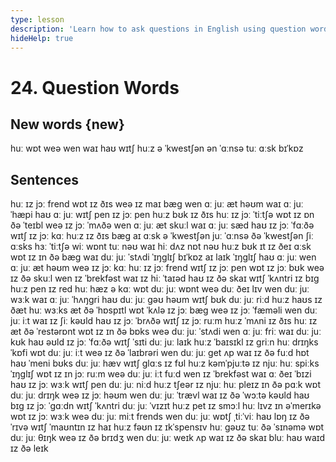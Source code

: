 ```yaml
---
type: lesson
description: 'Learn how to ask questions in English using question words: who, what, where, when, why, how, which, whose'
hideHelp: true
---
```


# 24. Question Words

## New words {new}

huː
wɒt
weə
wen
waɪ
haʊ
wɪtʃ
huːz
ə ˈkwestʃən
ən ˈɑːnsə
tuː ɑːsk
bɪˈkɒz

## Sentences

huː ɪz jɔː frend
wɒt ɪz ðɪs
weə ɪz maɪ bæɡ
wen ɑː juː æt həʊm
waɪ ɑː juː ˈhæpi
haʊ ɑː juː
wɪtʃ pen ɪz jɔː pen
huːz bʊk ɪz ðɪs
huː ɪz jɔː ˈtiːtʃə
wɒt ɪz ɒn ðə ˈteɪbl
weə ɪz jɔː ˈmʌðə
wen ɑː juː æt skuːl
waɪ ɑː juː sæd
haʊ ɪz jɔː ˈfɑːðə
wɪtʃ ɪz jɔː kɑː
huːz ɪz ðɪs bæɡ
aɪ ɑːsk ə ˈkwestʃən
juː ˈɑːnsə ðə ˈkwestʃən
ʃiː ɑːsks hɜː ˈtiːtʃə
wiː wɒnt tuː nəʊ waɪ
hiː dʌz nɒt nəʊ huːz bʊk ɪt ɪz
ðeɪ ɑːsk wɒt ɪz ɪn ðə bæɡ
waɪ duː juː ˈstʌdi ˈɪŋɡlɪʃ
bɪˈkɒz aɪ laɪk ˈɪŋɡlɪʃ
haʊ ɑː juː
wen ɑː juː æt həʊm
weə ɪz jɔː kɑː
huː ɪz jɔː frend
wɪtʃ ɪz jɔː pen
wɒt ɪz jɔː bʊk
weə ɪz ðə skuːl
wen ɪz ˈbrekfəst
waɪ ɪz hiː ˈtaɪəd
haʊ ɪz ðə skaɪ
wɪtʃ ˈkʌntri ɪz bɪɡ
huːz pen ɪz red
huː hæz ə kɑː
wɒt duː juː wɒnt
weə duː ðeɪ lɪv
wen duː juː wɜːk
waɪ ɑː juː ˈhʌŋɡri
haʊ duː juː ɡəʊ həʊm
wɪtʃ bʊk duː juː riːd
huːz haʊs ɪz ðæt
huː wɜːks æt ðə ˈhɒspɪtl
wɒt ˈkʌlə ɪz jɔː bæɡ
weə ɪz jɔː ˈfæməli
wen duː juː iːt
waɪ ɪz ʃiː kəʊld
haʊ ɪz jɔː ˈbrʌðə
wɪtʃ ɪz jɔː ruːm
huːz ˈmʌni ɪz ðɪs
huː ɪz æt ðə ˈrestərɒnt
wɒt ɪz ɪn ðə bɒks
weə duː juː ˈstʌdi
wen ɑː juː friː
waɪ duː juː kʊk
haʊ əʊld ɪz jɔː ˈfɑːðə
wɪtʃ ˈsɪti duː juː laɪk
huːz ˈbaɪsɪkl ɪz ɡriːn
huː drɪŋks ˈkɒfi
wɒt duː juː iːt
weə ɪz ðə ˈlaɪbrəri
wen duː juː ɡet ʌp
waɪ ɪz ðə fuːd hɒt
haʊ ˈmeni bʊks duː juː hæv
wɪtʃ ɡlɑːs ɪz fʊl
huːz kəmˈpjuːtə ɪz njuː
huː spiːks ˈɪŋɡlɪʃ
wɒt ɪz ɪn jɔː ruːm
weə duː juː iːt fuːd
wen ɪz ˈbrekfəst
waɪ ɑː ðeɪ ˈbɪzi
haʊ ɪz jɔː wɜːk
wɪtʃ pen duː juː niːd
huːz tʃeər ɪz njuː
huː pleɪz ɪn ðə pɑːk
wɒt duː juː drɪŋk
weə ɪz jɔː həʊm
wen duː juː ˈtrævl
waɪ ɪz ðə ˈwɔːtə kəʊld
haʊ bɪɡ ɪz jɔː ˈɡɑːdn
wɪtʃ ˈkʌntri duː juː ˈvɪzɪt
huːz pet ɪz smɔːl
huː lɪvz ɪn əˈmerɪkə
wɒt ɪz jɔː wɜːk
weə duː juː miːt frends
wen duː juː wɒtʃ ˌtiːˈviː
haʊ lɒŋ ɪz ðə ˈrɪvə
wɪtʃ ˈmaʊntɪn ɪz haɪ
huːz fəʊn ɪz ɪkˈspensɪv
huː ɡəʊz tuː ðə ˈsɪnəmə
wɒt duː juː θɪŋk
weə ɪz ðə brɪdʒ
wen duː juː weɪk ʌp
waɪ ɪz ðə skaɪ bluː
haʊ waɪd ɪz ðə leɪk
